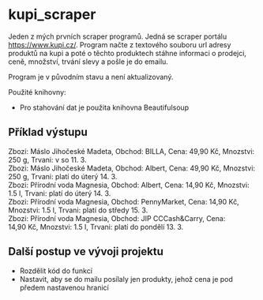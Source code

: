 # kupi_scraper
Jeden z mých prvních scraper programů. Jedná se scraper portálu https://www.kupi.cz/. Program načte z textového souboru url adresy produktů 
na kupi a poté o těchto produktech stáhne informaci o prodejci, ceně, množství, trvání slevy a pošle je do emailu. 

Program je v původním stavu a není aktualizovaný.

Použité knihovny:
- Pro stahování dat je použita knihovna Beautifulsoup

## Příklad výstupu
Zbozi: Máslo Jihočeské Madeta, Obchod: BILLA, Cena: 49,90 Kč, Mnozstvi: 250 g, Trvani: v so 11. 3. <br>
Zbozi: Máslo Jihočeské Madeta, Obchod: Albert, Cena: 49,90 Kč, Mnozstvi: 250 g, Trvani: platí do úterý 14. 3. <br>
Zbozi: Přírodní voda Magnesia, Obchod: Albert, Cena: 14,90 Kč, Mnozstvi: 1.5 l, Trvani: platí do úterý 14. 3. <br>
Zbozi: Přírodní voda Magnesia, Obchod: PennyMarket, Cena: 14,90 Kč, Mnozstvi: 1.5 l, Trvani: platí do středy 15. 3. <br>
Zbozi: Přírodní voda Magnesia, Obchod: JIP CCCash&Carry, Cena: 14,90 Kč, Mnozstvi: 1.5 l, Trvani: platí do pondělí 13. 3. <br>

## Další postup ve vývoji projektu
- Rozdělit kód do funkcí
- Nastavit, aby se do mailu posílaly jen produkty, jehož cena je pod předem nastavenou hranicí
